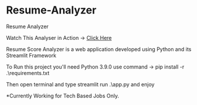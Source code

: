 # Resume-Analyzer
Resume Analyzer

Watch This Analyser in Action -> [Click Here](https://analyse-your-resume.streamlit.app/)

Resume Score Analyzer is a web application developed using Python and its Streamlit Framework

To Run this project you'll need Python 3.9.0
use command -> pip install -r .\requirements.txt

Then open terminal and type streamlit run .\app.py and enjoy

*Currently Working for Tech Based Jobs Only.
